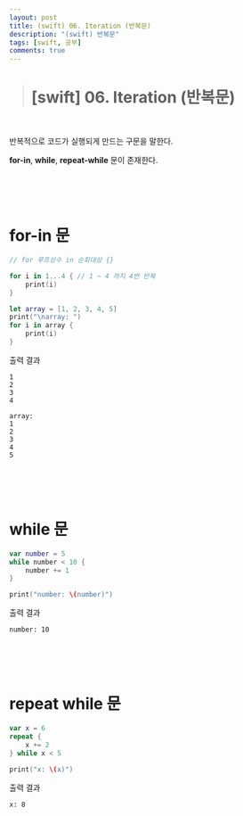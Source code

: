 ```yaml
---
layout: post
title: (swift) 06. Iteration (반복문)
description: "(swift) 반복문"
tags: [swift, 공부]
comments: true
---
```


> # [swift] 06. Iteration (반복문)

<br>

반복적으로 코드가 실행되게 만드는 구문을 말한다.

**for-in**, **while**, **repeat-while** 문이 존재한다.

<br>
<br>
<br>

# for-in 문

``` swift
// for 루프상수 in 순회대상 {}

for i in 1...4 { // 1 ~ 4 까지 4번 반복
    print(i)
}

let array = [1, 2, 3, 4, 5]
print("\narray: ")
for i in array {
    print(i)
}
```

출력 결과  
```
1
2
3
4

array: 
1
2
3
4
5
```

<br>
<br>
<br>

# while 문

``` swift
var number = 5
while number < 10 {
    number += 1
}

print("number: \(number)")
```

출력 결과  
```
number: 10
```

<br>
<br>
<br>

# repeat while 문

``` swift
var x = 6
repeat {
    x += 2
} while x < 5

print("x: \(x)")
```

출력 결과  
```
x: 8
```